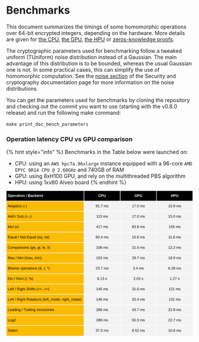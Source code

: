# Benchmarks

This document summarizes the timings of some homomorphic operations over 64-bit encrypted integers, depending on the hardware. More details are given for [the CPU](cpu/README.md), [the GPU](gpu/README.md), [the HPU](hpu/README.md) or [zeros-knowledge proofs](zk_proof_benchmarks.md).

The cryptographic parameters used for benchmarking follow a tweaked uniform (TUniform) noise distribution instead of a Gaussian. The main advantage of this distribution is to be bounded, whereas the usual Gaussian one is not. In some practical cases, this can simplify the use of homomorphic computation. See the [noise section](../security_and_cryptography.md#noise) of the Security and cryptography documentation page for more information on the noise distributions.

You can get the parameters used for benchmarks by cloning the repository and checking out the commit you want to use (starting with the v0.8.0 release) and run the following make command:

```console
make print_doc_bench_parameters
```

### Operation latency CPU vs GPU comparison

{% hint style="info" %}
Benchmarks in the Table below were launched on: 
 * CPU: using an `AWS hpc7a.96xlarge` instance equipped with a 96-core `AMD EPYC 9R14 CPU @ 2.60GHz` and 740GB of RAM
 * GPU: using 8xH100 GPU, and rely on the multithreaded PBS algorithm
 * HPU: using 1xv80 Alveo board
{% endhint %}

![](../../_static/cpu_gpu_hpu_integer_benchmark_fheuint64_tuniform_2m128_ciphertext.svg)
